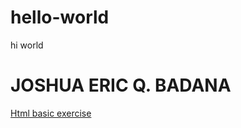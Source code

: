 # hello-world
hi world


<html>
  <head>
    <h1>JOSHUA ERIC Q. BADANA</h1>
  </head>
 <a href="file:///C:/Users/ambot/Desktop/.html/">Html basic exercise</a>
</html>
